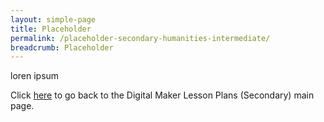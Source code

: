 ```yaml
---
layout: simple-page
title: Placeholder
permalink: /placeholder-secondary-humanities-intermediate/
breadcrumb: Placeholder
---
```


loren ipsum

Click [here](/in-schools/digital-maker/lesson-ideas-secondary/) to go back to the Digital Maker Lesson Plans (Secondary) main page.
